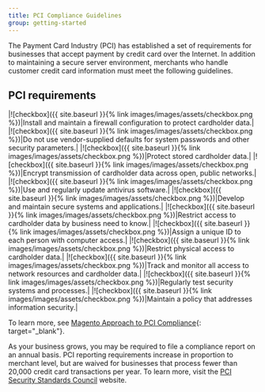 ```yaml
---
title: PCI Compliance Guidelines
group: getting-started
---
```


The Payment Card Industry (PCI) has established a set of requirements for businesses that accept payment by credit card over the Internet. In addition to maintaining a secure server environment, merchants who handle customer credit card information must meet the following guidelines.

## PCI requirements

|![checkbox]({{ site.baseurl }}{% link images/images/assets/checkbox.png %})|Install and maintain a firewall configuration to protect cardholder data.|
|![checkbox]({{ site.baseurl }}{% link images/images/assets/checkbox.png %})|Do not use vendor-supplied defaults for system passwords and other security parameters.|
|![checkbox]({{ site.baseurl }}{% link images/images/assets/checkbox.png %})|Protect stored cardholder data.|
|![checkbox]({{ site.baseurl }}{% link images/images/assets/checkbox.png %})|Encrypt transmission of cardholder data across open, public networks.|
|![checkbox]({{ site.baseurl }}{% link images/images/assets/checkbox.png %})|Use and regularly update antivirus software.|
|![checkbox]({{ site.baseurl }}{% link images/images/assets/checkbox.png %})|Develop and maintain secure systems and applications.|
|![checkbox]({{ site.baseurl }}{% link images/images/assets/checkbox.png %})|Restrict access to cardholder data by business need to know.|
|![checkbox]({{ site.baseurl }}{% link images/images/assets/checkbox.png %})|Assign a unique ID to each person with computer access.|
|![checkbox]({{ site.baseurl }}{% link images/images/assets/checkbox.png %})|Restrict physical access to cardholder data.|
|![checkbox]({{ site.baseurl }}{% link images/images/assets/checkbox.png %})|Track and monitor all access to network resources and cardholder data.|
|![checkbox]({{ site.baseurl }}{% link images/images/assets/checkbox.png %})|Regularly test security systems and processes.|
|![checkbox]({{ site.baseurl }}{% link images/images/assets/checkbox.png %})|Maintain a policy that addresses information security.|

To learn more, see [Magento Approach to PCI Compliance][1]{: target="_blank"}.

As your business grows, you may be required to file a compliance report on an annual basis. PCI reporting requirements increase in proportion to merchant level, but are waived for businesses that process fewer than 20,000 credit card transactions per year. To learn more, visit the [PCI Security Standards Council][2] website.

[1]: https://magento.com/pci-compliance
[2]: https://www.pcisecuritystandards.org/index.php
